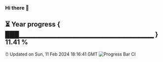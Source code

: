 ### Hi there 👋
⏳ Year progress { ███▁▁▁▁▁▁▁▁▁▁▁▁▁▁▁▁▁▁▁▁▁▁▁▁▁▁▁ } 11.41 %
---
⏰ Updated on Sun, 11 Feb 2024 18:16:41 GMT
![Progress Bar CI](https://github.com/liununu/liununu/workflows/Progress%20Bar%20CI/badge.svg)
